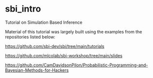 # sbi_intro
Tutorial on Simulation Based Inference


Material of this tutorial was largely built using the examples from the repositories listed below:

https://github.com/sbi-dev/sbi/tree/main/tutorials

https://github.com/mlcolab/sbi-workshop/tree/main/slides

https://github.com/CamDavidsonPilon/Probabilistic-Programming-and-Bayesian-Methods-for-Hackers
